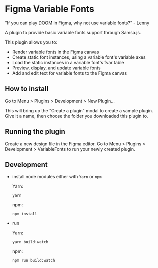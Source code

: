 # Figma Variable Fonts

"If you can play [DOOM](https://twitter.com/possan/status/1193164022885081089) in Figma, why not use variable fonts?" - [Lenny](https://twitter.com/rememberlenny)

A plugin to provide basic variable fonts support through Samsa.js.

This plugin allows you to:

- Render variable fonts in the Figma canvas
- Create static font instances, using a variable font's variable axes
- Load the static instances in a variable font's fvar table
- Preview, display, and update variable fonts
- Add and edit text for variable fonts to the Figma canvas

## How to install

Go to Menu > Plugins > Development > New Plugin...

This will bring up the "Create a plugin" modal to create a sample plugin. Give it a name, then choose the folder you downloaded this plugin to.

## Running the plugin

Create a new design file in the Figma editor. Go to Menu > Plugins > Development > VariableFonts to run your newly created plugin.

## Development

- install node modules either with `Yarn` or `npm`

    Yarn:
    ````
    yarn
    ````

    npm:
    ````
    npm install
    ````

- run

    Yarn:
    ````
    yarn build:watch
    ````

    npm:
    ````
    npm run build:watch
    ````
